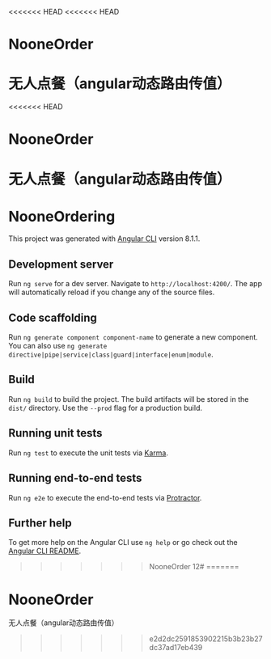 <<<<<<< HEAD
<<<<<<< HEAD
# NooneOrder
无人点餐（angular动态路由传值）
=======
<<<<<<< HEAD
# NooneOrder
无人点餐（angular动态路由传值）
=======
# NooneOrdering

This project was generated with [Angular CLI](https://github.com/angular/angular-cli) version 8.1.1.

## Development server

Run `ng serve` for a dev server. Navigate to `http://localhost:4200/`. The app will automatically reload if you change any of the source files.

## Code scaffolding

Run `ng generate component component-name` to generate a new component. You can also use `ng generate directive|pipe|service|class|guard|interface|enum|module`.

## Build

Run `ng build` to build the project. The build artifacts will be stored in the `dist/` directory. Use the `--prod` flag for a production build.

## Running unit tests

Run `ng test` to execute the unit tests via [Karma](https://karma-runner.github.io).

## Running end-to-end tests

Run `ng e2e` to execute the end-to-end tests via [Protractor](http://www.protractortest.org/).

## Further help

To get more help on the Angular CLI use `ng help` or go check out the [Angular CLI README](https://github.com/angular/angular-cli/blob/master/README.md).
>>>>>>> NooneOrder
>>>>>>> 12#
=======
# NooneOrder
无人点餐（angular动态路由传值）
>>>>>>> e2d2dc2591853902215b3b23b27dc37ad17eb439
